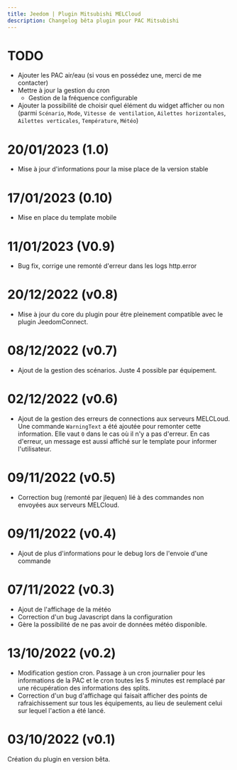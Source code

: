 ```yaml
---
title: Jeedom | Plugin Mitsubishi MELCloud
description: Changelog bêta plugin pour PAC Mitsubishi
---
```


# TODO
 - Ajouter les PAC air/eau (si vous en possédez une, merci de me contacter)
 - Mettre à jour la gestion du cron
    - Gestion de la fréquence configurable
 - Ajouter la possibilité de choisir quel élément du widget afficher ou non (parmi `Scénario`, `Mode`, `Vitesse de ventilation`, `Ailettes horizontales`, `Ailettes verticales`, `Température`, `Météo`)

# 20/01/2023 (1.0)
 - Mise à jour d'informations pour la mise place de la version stable

# 17/01/2023 (0.10)
 - Mise en place du template mobile

# 11/01/2023 (V0.9)
 - Bug fix, corrige une remonté d'erreur dans les logs http.error

# 20/12/2022 (v0.8)
 - Mise à jour du core du plugin pour être pleinement compatible avec le plugin JeedomConnect.

# 08/12/2022 (v0.7)
 - Ajout de la gestion des scénarios. Juste 4 possible par équipement.

# 02/12/2022 (v0.6)
 - Ajout de la gestion des erreurs de connections aux serveurs MELCLoud. Une commande `WarningText` a été ajoutée pour remonter cette information. Elle vaut `0` dans le cas où il n'y a pas d'erreur. En cas d'erreur, un message est aussi affiché sur le template pour informer l'utilisateur.

# 09/11/2022 (v0.5)
 - Correction bug (remonté par jlequen) lié à des commandes non envoyées aux serveurs MELCloud.

# 09/11/2022 (v0.4)
 - Ajout de plus d'informations pour le debug lors de l'envoie d'une commande

# 07/11/2022 (v0.3)
 - Ajout de l'affichage de la météo
 - Correction d'un bug Javascript dans la configuration
 - Gère la possibilité de ne pas avoir de données météo disponible.

# 13/10/2022 (v0.2)
 - Modification gestion cron. Passage à un cron journalier pour les informations de la PAC et le cron toutes les 5 minutes est remplacé par une récupération des informations des splits.
 - Correction d'un bug d'affichage qui faisait afficher des points de rafraichissement sur tous les équipements, au lieu de seulement celui sur lequel l'action a été lancé.

# 03/10/2022 (v0.1)
Création du plugin en version bêta.